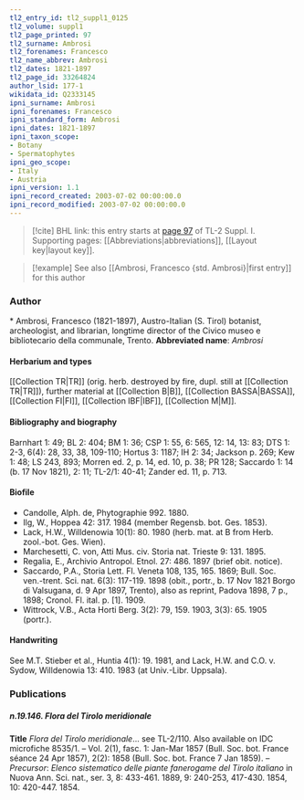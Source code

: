 ```yaml
---
tl2_entry_id: tl2_suppl1_0125
tl2_volume: suppl1
tl2_page_printed: 97
tl2_surname: Ambrosi
tl2_forenames: Francesco
tl2_name_abbrev: Ambrosi
tl2_dates: 1821-1897
tl2_page_id: 33264824
author_lsid: 177-1
wikidata_id: Q2333145
ipni_surname: Ambrosi
ipni_forenames: Francesco
ipni_standard_form: Ambrosi
ipni_dates: 1821-1897
ipni_taxon_scope: 
- Botany
- Spermatophytes
ipni_geo_scope: 
- Italy
- Austria
ipni_version: 1.1
ipni_record_created: 2003-07-02 00:00:00.0
ipni_record_modified: 2003-07-02 00:00:00.0
---
```



> [!cite] BHL link: this entry starts at [page 97](https://www.biodiversitylibrary.org/page/33264824) of TL-2 Suppl. I.
> Supporting pages: [[Abbreviations|abbreviations]], [[Layout key|layout key]].

> [!example] See also [[Ambrosi, Francesco {std. Ambrosi}|first entry]] for this author

### Author

\* Ambrosi, Francesco (1821-1897), Austro-Italian (S. Tirol) botanist, archeologist, and librarian, longtime director of the Civico museo e bibliotecario della communale, Trento. 
**Abbreviated name**: *Ambrosi*

#### Herbarium and types

[[Collection TR|TR]] (orig. herb. destroyed by fire, dupl. still at [[Collection TR|TR]]), further material at [[Collection B|B]], [[Collection BASSA|BASSA]], [[Collection FI|FI]], [[Collection IBF|IBF]], [[Collection M|M]].

#### Bibliography and biography

Barnhart 1: 49; BL 2: 404; BM 1: 36; CSP 1: 55, 6: 565, 12: 14, 13: 83; DTS 1: 2-3, 6(4): 28, 33, 38, 109-110; Hortus 3: 1187; IH 2: 34; Jackson p. 269; Kew 1: 48; LS 243, 893; Morren ed. 2, p. 14, ed. 10, p. 38; PR 128; Saccardo 1: 14 (b. 17 Nov 1821), 2: 11; TL-2/1: 40-41; Zander ed. 11, p. 713.

#### Biofile

- Candolle, Alph. de, Phytographie 992. 1880.
- Ilg, W., Hoppea 42: 317. 1984 (member Regensb. bot. Ges. 1853).
- Lack, H.W., Willdenowia 10(1): 80. 1980 (herb. mat. at B from Herb. zool.-bot. Ges. Wien).
- Marchesetti, C. von, Atti Mus. civ. Storia nat. Trieste 9: 131. 1895.
- Regalia, E., Archivio Antropol. Etnol. 27: 486. 1897 (brief obit. notice).
- Saccardo, P.A., Storia Lett. Fl. Veneta 108, 135, 165. 1869; Bull. Soc. ven.-trent. Sci. nat. 6(3): 117-119. 1898 (obit., portr., b. 17 Nov 1821 Borgo di Valsugana, d. 9 Apr 1897, Trento), also as reprint, Padova 1898, 7 p., 1898; Cronol. Fl. ital. p. \[1\]. 1909.
- Wittrock, V.B., Acta Horti Berg. 3(2): 79, 159. 1903, 3(3): 65. 1905 (portr.).

#### Handwriting

See M.T. Stieber et al., Huntia 4(1): 19. 1981, and Lack, H.W. and C.O. v. Sydow, Willdenowia 13: 410. 1983 (at Univ.-Libr. Uppsala).

### Publications

##### n.19.146. Flora del Tirolo meridionale

**Title**
*Flora del Tirolo meridionale*... see TL-2/110. Also available on IDC microfiche 8535/1. – Vol. 2(1), fasc. 1: Jan-Mar 1857 (Bull. Soc. bot. France séance 24 Apr 1857), 2(2): 1858 (Bull. Soc. bot. France 7 Jan 1859). – *Precursor*: *Elenco sistematico delle piante fanerogame del Tirolo italiano* in Nuova Ann. Sci. nat., ser. 3, 8: 433-461. 1889, 9: 240-253, 417-430. 1854, 10: 420-447. 1854.

